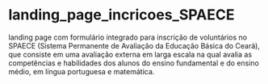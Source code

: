 # landing_page_incricoes_SPAECE
landing page com formulário integrado para inscrição de voluntários no SPAECE (Sistema Permanente de Avaliação da Educação Básica do Ceará), que consiste em uma avaliação externa em larga escala na qual avalia as competências e habilidades dos alunos do ensino fundamental e do ensino médio, em língua portuguesa e matemática.
